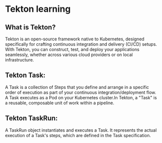 # Tekton learning

## What is Tekton?

Tekton is an open-source framework native to Kubernetes, designed specifically for crafting continuous integration and delivery (CI/CD) setups. With Tekton, you can construct, test, and deploy your applications seamlessly, whether across various cloud providers or on local infrastructure.

## Tekton Task:

A Task is a collection of Steps that you define and arrange in a specific order of execution as part of your continuous integration/deployment flow. A Task executes as a Pod on your Kubernetes cluster.In Tekton, a "Task" is a reusable, composable unit of work within a pipeline.

## Tekton TaskRun:

A TaskRun object instantiates and executes a Task.
It represents the actual execution of a Task's steps, which are defined in the Task specification.
